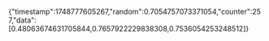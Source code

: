 {"timestamp":1748777605267,"random":0.7054757073371054,"counter":257,"data":[0.48063674631705844,0.7657922229838308,0.7536054253248512]}
